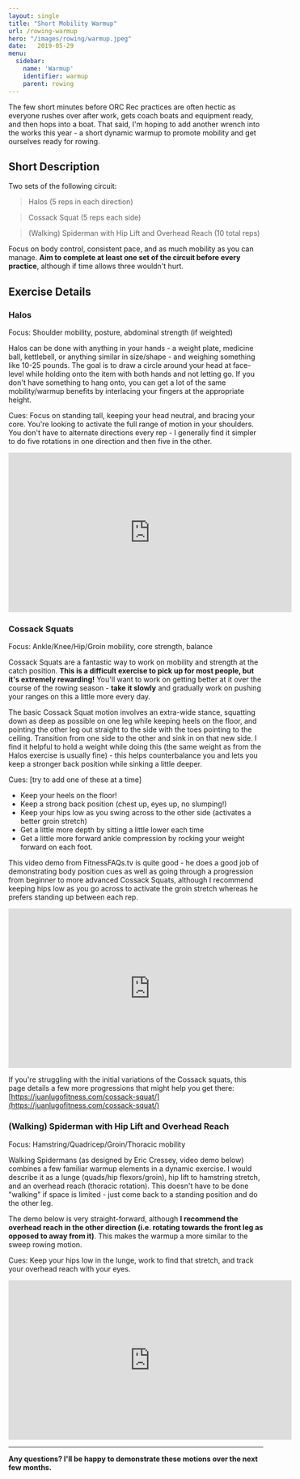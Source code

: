 ```yaml
---
layout: single
title: "Short Mobility Warmup"
url: /rowing-warmup
hero: "/images/rowing/warmup.jpeg"
date:   2019-05-29
menu:
  sidebar:
    name: 'Warmup'
    identifier: warmup
    parent: rowing
---
```


The few short minutes before ORC Rec practices are often hectic as everyone rushes over after work, gets coach boats and equipment ready, and then hops into a boat. That said, I'm hoping to add another wrench into the works this year - a short dynamic warmup to promote mobility and get ourselves ready for rowing.

## Short Description

Two sets of the following circuit:

> Halos (5 reps in each direction)

> Cossack Squat (5 reps each side)

> (Walking) Spiderman with Hip Lift and Overhead Reach (10 total reps)

Focus on body control, consistent pace, and as much mobility as you can manage. **Aim to complete at least one set of the circuit before every practice**, although if time allows three wouldn't hurt.

## Exercise Details

### Halos

Focus: Shoulder mobility, posture, abdominal strength (if weighted)

Halos can be done with anything in your hands - a weight plate, medicine ball, kettlebell, or anything similar in size/shape - and weighing something like 10-25 pounds. The goal is to draw a circle around your head at face-level while holding onto the item with both hands and not letting go. If you don't have something to hang onto, you can get a lot of the same mobility/warmup benefits by interlacing your fingers at the appropriate height.

Cues: Focus on standing tall, keeping your head neutral, and bracing your core. You're looking to activate the full range of motion in your shoulders. You don't have to alternate directions every rep - I generally find it simpler to do five rotations in one direction and then five in the other.

<iframe width="560" height="315" src="https://www.youtube.com/embed/2jod0tIkRbo" frameborder="0" allow="accelerometer; autoplay; encrypted-media; gyroscope; picture-in-picture" allowfullscreen></iframe>

### Cossack Squats

Focus: Ankle/Knee/Hip/Groin mobility, core strength, balance

Cossack Squats are a fantastic way to work on mobility and strength at the catch position. **This is a difficult exercise to pick up for most people, but it's extremely rewarding!** You'll want to work on getting better at it over the course of the rowing season - **take it slowly** and gradually work on pushing your ranges on this a little more every day.

The basic Cossack Squat motion involves an extra-wide stance, squatting down as deep as possible on one leg while keeping heels on the floor, and pointing the other leg out straight to the side with the toes pointing to the ceiling. Transition from one side to the other and sink in on that new side. I find it helpful to hold a weight while doing this (the same weight as from the Halos exercise is usually fine) - this helps counterbalance you and lets you keep a stronger back position while sinking a little deeper.

Cues: [try to add one of these at a time]
- Keep your heels on the floor!
- Keep a strong back position (chest up, eyes up, no slumping!)
- Keep your hips low as you swing across to the other side (activates a better groin stretch)
- Get a little more depth by sitting a little lower each time
- Get a little more forward ankle compression by rocking your weight forward on each foot.

This video demo from FitnessFAQs.tv is quite good - he does a good job of demonstrating body position cues as well as going through a progression from beginner to more advanced Cossack Squats, although I recommend keeping hips low as you go across to activate the groin stretch whereas he prefers standing up between each rep.

<iframe width="560" height="315" src="https://www.youtube.com/embed/tpczTeSkHz0" frameborder="0" allow="accelerometer; autoplay; encrypted-media; gyroscope; picture-in-picture" allowfullscreen></iframe>

If you're struggling with the initial variations of the Cossack squats, this page details a few more progressions that might help you get there: [https://juanlugofitness.com/cossack-squat/](https://juanlugofitness.com/cossack-squat/)

### (Walking) Spiderman with Hip Lift and Overhead Reach

Focus: Hamstring/Quadricep/Groin/Thoracic mobility

Walking Spidermans (as designed by Eric Cressey, video demo below) combines a few familiar warmup elements in a dynamic exercise. I would describe it as a lunge (quads/hip flexors/groin), hip lift to hamstring stretch, and an overhead reach (thoracic rotation). This doesn't have to be done "walking" if space is limited - just come back to a standing position and do the other leg.

The demo below is very straight-forward, although **I recommend the overhead reach in the other direction (i.e. rotating towards the front leg as opposed to away from it)**. This makes the warmup a more similar to the sweep rowing motion.

Cues: Keep your hips low in the lunge, work to find that stretch, and track your overhead reach with your eyes.  

<iframe width="560" height="315" src="https://www.youtube.com/embed/W50Jsyc80SA" frameborder="0" allow="accelerometer; autoplay; encrypted-media; gyroscope; picture-in-picture" allowfullscreen></iframe>

<hr>

**Any questions? I'll be happy to demonstrate these motions over the next few months.**
